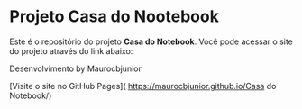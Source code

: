 # Projeto Casa do Nootebook

Este é o repositório do projeto **Casa do Notebook**. Você pode acessar o site do projeto através do link abaixo:

Desenvolvimento by Maurocbjunior

[Visite o site no GitHub Pages]( https://maurocbjunior.github.io/Casa do Notebook/)
